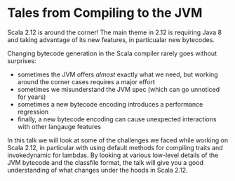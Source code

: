 # Tales from Compiling to the JVM

Scala 2.12 is around the corner! The main theme in 2.12 is requiring Java 8 and taking advantage of its new features, in particualar new bytecodes.

Changing bytecode generation in the Scala compiler rarely goes without surprises:
  - sometimes the JVM offers _almost_ exactly what we need, but working around the corner cases requires a major effort
  - sometimes we misunderstand the JVM spec (which can go unnoticed for years)
  - sometimes a new bytecode encoding introduces a performance regression 
  - finally, a new bytecode encoding can cause unexpected interactions with other langauge features

In this talk we will look at some of the challenges we faced while working on Scala 2.12, in particular with using default methods for compiling traits and invokedynamic for lambdas. By looking at various low-level details of the JVM bytecode and the classfile format, the talk will give you a good understanding of what changes under the hoods in Scala 2.12.
